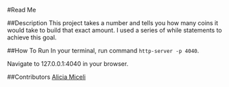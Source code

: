 #Read Me

##Description
This project takes a number and tells you how many coins it would take to build that exact amount. I used a series of while statements to achieve this goal.

##How To Run
In your terminal, run command ```http-server -p 4040```.

Navigate to 127.0.0.1:4040 in your browser.


##Contributors
<a href="www.github.com/aliciamiceli">Alicia Miceli</a>